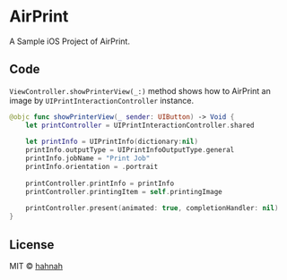 # AirPrint

A Sample iOS Project of AirPrint.

## Code

`ViewController.showPrinterView(_:)` method shows how to AirPrint an image by `UIPrintInteractionController` instance.

```swift
@objc func showPrinterView(_ sender: UIButton) -> Void {
    let printController = UIPrintInteractionController.shared
    
    let printInfo = UIPrintInfo(dictionary:nil)
    printInfo.outputType = UIPrintInfoOutputType.general
    printInfo.jobName = "Print Job"
    printInfo.orientation = .portrait
    
    printController.printInfo = printInfo
    printController.printingItem = self.printingImage
    
    printController.present(animated: true, completionHandler: nil)
}
```

## License

MIT © [hahnah](https://superhahnah.com)